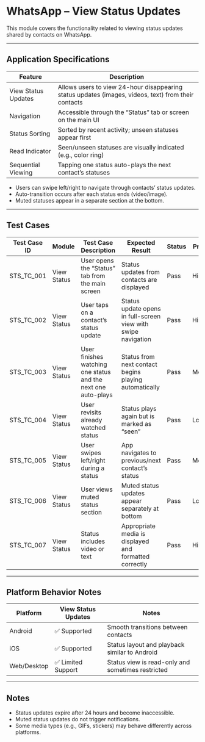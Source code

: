 # WhatsApp – View Status Updates

This module covers the functionality related to viewing status updates shared by contacts on WhatsApp.

---

## Application Specifications

| Feature               | Description                                                                 |
|------------------------|-----------------------------------------------------------------------------|
| View Status Updates    | Allows users to view 24-hour disappearing status updates (images, videos, text) from their contacts |
| Navigation             | Accessible through the “Status” tab or screen on the main UI                |
| Status Sorting         | Sorted by recent activity; unseen statuses appear first                     |
| Read Indicator         | Seen/unseen statuses are visually indicated (e.g., color ring)              |
| Sequential Viewing     | Tapping one status auto-plays the next contact’s statuses                   |

- Users can swipe left/right to navigate through contacts’ status updates.
- Auto-transition occurs after each status ends (video/image).
- Muted statuses appear in a separate section at the bottom.

---

## Test Cases

| Test Case ID     | Module             | Test Case Description                                                | Expected Result                                                                 | Status | Priority | Notes                         |
|------------------|--------------------|-----------------------------------------------------------------------|----------------------------------------------------------------------------------|--------|----------|-------------------------------|
| STS_TC_001       | View Status        | User opens the “Status” tab from the main screen                     | Status updates from contacts are displayed                                      | Pass   | High     |                               |
| STS_TC_002       | View Status        | User taps on a contact’s status update                               | Status update opens in full-screen view with swipe navigation                   | Pass   | High     |                               |
| STS_TC_003       | View Status        | User finishes watching one status and the next one auto-plays        | Status from next contact begins playing automatically                          | Pass   | Medium   |                               |
| STS_TC_004       | View Status        | User revisits already watched status                                 | Status plays again but is marked as “seen”                                     | Pass   | Low      |                               |
| STS_TC_005       | View Status        | User swipes left/right during a status                               | App navigates to previous/next contact’s status                                | Pass   | Medium   |                               |
| STS_TC_006       | View Status        | User views muted status section                                      | Muted status updates appear separately at bottom                               | Pass   | Low      |                               |
| STS_TC_007       | View Status        | Status includes video or text                                        | Appropriate media is displayed and formatted correctly                         | Pass   | High     | Test both short/long formats |

---

## Platform Behavior Notes

| Platform       | View Status Updates | Notes                                                      |
|----------------|----------------------|------------------------------------------------------------|
| Android        | ✅ Supported         | Smooth transitions between contacts                        |
| iOS            | ✅ Supported         | Status layout and playback similar to Android              |
| Web/Desktop    | ✅ Limited Support   | Status view is read-only and sometimes restricted          |

---

## Notes

- Status updates expire after 24 hours and become inaccessible.
- Muted status updates do not trigger notifications.
- Some media types (e.g., GIFs, stickers) may behave differently across platforms.

